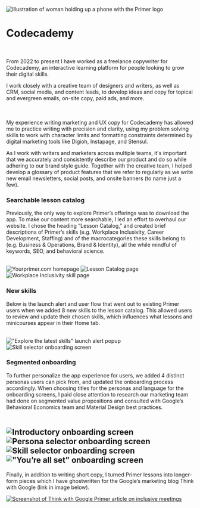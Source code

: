 ![Illustration of woman holding up a phone with the Primer logo](images/primerheader.png)
# Codecademy
<br />

From 2022 to present I have worked as a freelance copywriter for Codecademy, an interactive learning platform for people looking to grow their digital skills. 

I work closely with a creative team of designers and writers, as well as CRM, social media, and content leads, to develop ideas and copy for topical and evergreen emails, on-site copy, paid ads, and more.

<br />
<br />
My experience writing marketing and UX copy for Codecademy has allowed me to practice writing with precision and clarity, using my problem solving skills to work with character limits and formatting constraints determined by digital marketing tools like Digioh, Instapage, and Stensul. 

As I work with writers and marketers across multiple teams, it's important that we accurately and consistently describe our product and do so while adhering to our brand style guide. Together with the creative team, I helped develop a glossary of product features that we refer to regularly as we write new email newsletters, social posts, and onsite banners (to name just a few).
<br />


### Searchable lesson catalog
Previously, the only way to explore Primer’s offerings was to download the app. To make our content more searchable, I led an effort to overhaul our website. I chose the heading “Lesson Catalog,” and created brief descriptions of Primer’s skills (e.g. Workplace Inclusivity, Career Development, Staffing) and of the macrocategories these skills belong to (e.g. Business & Operations, Brand & Identity), all the while mindful of keywords, SEO, and behavioral science.
<br />
<br />

![Yourprimer.com homepage](images/web1.png)
![Lesson Catalog page](images/web2.png)
![Workplace Inclusivity skill page](images/web3.png)
<br />

### New skills
Below is the launch alert and user flow that went out to existing Primer users when we added 8 new skills to the lesson catalog. This allowed users to review and update their chosen skills, which influences what lessons and minicourses appear in their Home tab.
<br />
<br />

!["Explore the latest skills" launch alert popup](images/newskills1.jpg)
![Skill selector onboarding screen](images/newskills2.jpg)
<br />

### Segmented onboarding
To further personalize the app experience for users, we added 4 distinct personas users can pick from, and updated the onboarding process accordingly. When choosing titles for the personas and language for the onboarding screens, I paid close attention to research our marketing team had done on segmented value propositions and consulted with Google’s Behavioral Economics team and Material Design best practices.
<br />
<br />


![Introductory onboarding screen](images/onboard1.jpg)
![Persona selector onboarding screen](images/onboard2.jpg)
![Skill selector onboarding screen](images/onboard3.jpg)
!["You’re all set" onboarding screen](images/onboard4.jpg)
<br />
---
Finally, in addition to writing short copy, I turned Primer lessons into longer-form pieces which I have ghostwritten for the Google’s marketing blog Think with Google (link in image below).
<br/>

[![Screenshot of Think with Google Primer article on inclusive meetings](images/primer_meetings.png)](https://www.thinkwithgoogle.com/future-of-marketing/management-and-culture/diversity-and-inclusion/run-inclusive-meetings/)
